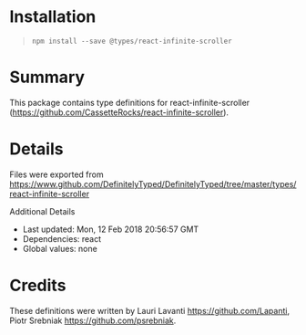 # Installation
> `npm install --save @types/react-infinite-scroller`

# Summary
This package contains type definitions for react-infinite-scroller (https://github.com/CassetteRocks/react-infinite-scroller).

# Details
Files were exported from https://www.github.com/DefinitelyTyped/DefinitelyTyped/tree/master/types/react-infinite-scroller

Additional Details
 * Last updated: Mon, 12 Feb 2018 20:56:57 GMT
 * Dependencies: react
 * Global values: none

# Credits
These definitions were written by Lauri Lavanti <https://github.com/Lapanti>, Piotr Srebniak <https://github.com/psrebniak>.
